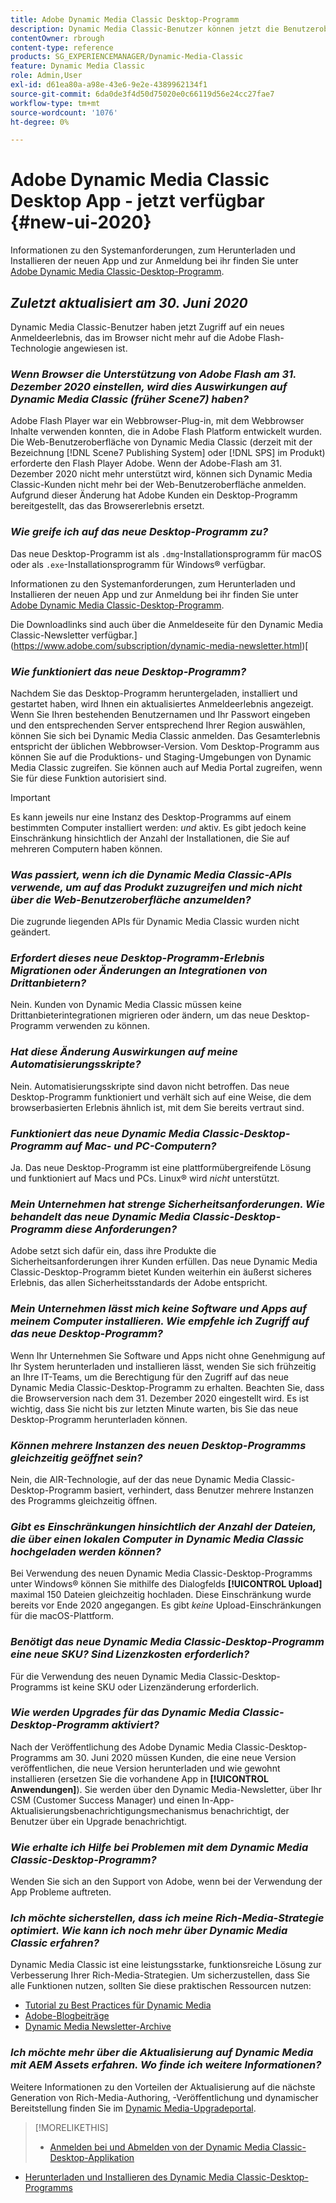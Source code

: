```yaml
---
title: Adobe Dynamic Media Classic Desktop-Programm
description: Dynamic Media Classic-Benutzer können jetzt die Benutzeroberfläche vollständig aktualisieren. Das Erlebnis bietet eine aktualisierte Anmeldung mit Links zu wertvollen Ressourcen. Diese Aktualisierung beruht nicht mehr auf der Browsertechnologie Adobe Flash .
contentOwner: rbrough
content-type: reference
products: SG_EXPERIENCEMANAGER/Dynamic-Media-Classic
feature: Dynamic Media Classic
role: Admin,User
exl-id: d61ea80a-a98e-43e6-9e2e-4389962134f1
source-git-commit: 6da0de3f4d50d75020e0c66119d56e24cc27fae7
workflow-type: tm+mt
source-wordcount: '1076'
ht-degree: 0%

---
```


# Adobe Dynamic Media Classic Desktop App - jetzt verfügbar {#new-ui-2020}

Informationen zu den Systemanforderungen, zum Herunterladen und Installieren der neuen App und zur Anmeldung bei ihr finden Sie unter [Adobe Dynamic Media Classic-Desktop-Programm](/help/dynamic-media-classic-desktop-app.md).

## _Zuletzt aktualisiert am 30. Juni 2020_

Dynamic Media Classic-Benutzer haben jetzt Zugriff auf ein neues Anmeldeerlebnis, das im Browser nicht mehr auf die Adobe Flash-Technologie angewiesen ist.

### **_Wenn Browser die Unterstützung von Adobe Flash am 31. Dezember 2020 einstellen, wird dies Auswirkungen auf Dynamic Media Classic (früher Scene7) haben?_**

Adobe Flash Player war ein Webbrowser-Plug-in, mit dem Webbrowser Inhalte verwenden konnten, die in Adobe Flash Platform entwickelt wurden. Die Web-Benutzeroberfläche von Dynamic Media Classic (derzeit mit der Bezeichnung [!DNL Scene7 Publishing System] oder [!DNL SPS] im Produkt) erforderte den Flash Player Adobe. Wenn der Adobe-Flash am 31. Dezember 2020 nicht mehr unterstützt wird, können sich Dynamic Media Classic-Kunden nicht mehr bei der Web-Benutzeroberfläche anmelden. Aufgrund dieser Änderung hat Adobe Kunden ein Desktop-Programm bereitgestellt, das das Browsererlebnis ersetzt.

### **_Wie greife ich auf das neue Desktop-Programm zu?_**

Das neue Desktop-Programm ist als `.dmg`-Installationsprogramm für macOS oder als `.exe`-Installationsprogramm für Windows® verfügbar.

Informationen zu den Systemanforderungen, zum Herunterladen und Installieren der neuen App und zur Anmeldung bei ihr finden Sie unter [Adobe Dynamic Media Classic-Desktop-Programm](/help/dynamic-media-classic-desktop-app.md).

Die Downloadlinks sind auch über die Anmeldeseite für den Dynamic Media Classic-Newsletter verfügbar.](https://www.adobe.com/subscription/dynamic-media-newsletter.html)[

### **_Wie funktioniert das neue Desktop-Programm?_**

Nachdem Sie das Desktop-Programm heruntergeladen, installiert und gestartet haben, wird Ihnen ein aktualisiertes Anmeldeerlebnis angezeigt. Wenn Sie Ihren bestehenden Benutzernamen und Ihr Passwort eingeben und den entsprechenden Server entsprechend Ihrer Region auswählen, können Sie sich bei Dynamic Media Classic anmelden. Das Gesamterlebnis entspricht der üblichen Webbrowser-Version. Vom Desktop-Programm aus können Sie auf die Produktions- und Staging-Umgebungen von Dynamic Media Classic zugreifen. Sie können auch auf Media Portal zugreifen, wenn Sie für diese Funktion autorisiert sind.

>[!IMPORTANT]
>
>Es kann jeweils nur eine Instanz des Desktop-Programms auf einem bestimmten Computer installiert werden: *und* aktiv. Es gibt jedoch keine Einschränkung hinsichtlich der Anzahl der Installationen, die Sie auf mehreren Computern haben können.

### **_Was passiert, wenn ich die Dynamic Media Classic-APIs verwende, um auf das Produkt zuzugreifen und mich nicht über die Web-Benutzeroberfläche anzumelden?_**

Die zugrunde liegenden APIs für Dynamic Media Classic wurden nicht geändert.

### **_Erfordert dieses neue Desktop-Programm-Erlebnis Migrationen oder Änderungen an Integrationen von Drittanbietern?_**

Nein. Kunden von Dynamic Media Classic müssen keine Drittanbieterintegrationen migrieren oder ändern, um das neue Desktop-Programm verwenden zu können.

### **_Hat diese Änderung Auswirkungen auf meine Automatisierungsskripte?_**

Nein. Automatisierungsskripte sind davon nicht betroffen. Das neue Desktop-Programm funktioniert und verhält sich auf eine Weise, die dem browserbasierten Erlebnis ähnlich ist, mit dem Sie bereits vertraut sind.

### **_Funktioniert das neue Dynamic Media Classic-Desktop-Programm auf Mac- und PC-Computern?_**

Ja. Das neue Desktop-Programm ist eine plattformübergreifende Lösung und funktioniert auf Macs und PCs. Linux® wird *nicht* unterstützt.

### **_Mein Unternehmen hat strenge Sicherheitsanforderungen. Wie behandelt das neue Dynamic Media Classic-Desktop-Programm diese Anforderungen?_**

Adobe setzt sich dafür ein, dass ihre Produkte die Sicherheitsanforderungen ihrer Kunden erfüllen. Das neue Dynamic Media Classic-Desktop-Programm bietet Kunden weiterhin ein äußerst sicheres Erlebnis, das allen Sicherheitsstandards der Adobe entspricht.

### **_Mein Unternehmen lässt mich keine Software und Apps auf meinem Computer installieren. Wie empfehle ich Zugriff auf das neue Desktop-Programm?_**

Wenn Ihr Unternehmen Sie Software und Apps nicht ohne Genehmigung auf Ihr System herunterladen und installieren lässt, wenden Sie sich frühzeitig an Ihre IT-Teams, um die Berechtigung für den Zugriff auf das neue Dynamic Media Classic-Desktop-Programm zu erhalten. Beachten Sie, dass die Browserversion nach dem 31. Dezember 2020 eingestellt wird. Es ist wichtig, dass Sie nicht bis zur letzten Minute warten, bis Sie das neue Desktop-Programm herunterladen können.

### **_Können mehrere Instanzen des neuen Desktop-Programms gleichzeitig geöffnet sein?_**

Nein, die AIR-Technologie, auf der das neue Dynamic Media Classic-Desktop-Programm basiert, verhindert, dass Benutzer mehrere Instanzen des Programms gleichzeitig öffnen.

### **_Gibt es Einschränkungen hinsichtlich der Anzahl der Dateien, die über einen lokalen Computer in Dynamic Media Classic hochgeladen werden können?_**

Bei Verwendung des neuen Dynamic Media Classic-Desktop-Programms unter Windows® können Sie mithilfe des Dialogfelds **[!UICONTROL Upload]** maximal 150 Dateien gleichzeitig hochladen. Diese Einschränkung wurde bereits vor Ende 2020 angegangen. Es gibt *keine* Upload-Einschränkungen für die macOS-Plattform.

### **_Benötigt das neue Dynamic Media Classic-Desktop-Programm eine neue SKU? Sind Lizenzkosten erforderlich?_**

Für die Verwendung des neuen Dynamic Media Classic-Desktop-Programms ist keine SKU oder Lizenzänderung erforderlich.

### **_Wie werden Upgrades für das Dynamic Media Classic-Desktop-Programm aktiviert?_**

Nach der Veröffentlichung des Adobe Dynamic Media Classic-Desktop-Programms am 30. Juni 2020 müssen Kunden, die eine neue Version veröffentlichen, die neue Version herunterladen und wie gewohnt installieren (ersetzen Sie die vorhandene App in **[!UICONTROL Anwendungen]**). Sie werden über den Dynamic Media-Newsletter, über Ihr CSM (Customer Success Manager) und einen In-App-Aktualisierungsbenachrichtigungsmechanismus benachrichtigt, der Benutzer über ein Upgrade benachrichtigt.

### **_Wie erhalte ich Hilfe bei Problemen mit dem Dynamic Media Classic-Desktop-Programm?_**

Wenden Sie sich an den Support von Adobe, wenn bei der Verwendung der App Probleme auftreten.

### **_Ich möchte sicherstellen, dass ich meine Rich-Media-Strategie optimiert. Wie kann ich noch mehr über Dynamic Media Classic erfahren?_**

Dynamic Media Classic ist eine leistungsstarke, funktionsreiche Lösung zur Verbesserung Ihrer Rich-Media-Strategien. Um sicherzustellen, dass Sie alle Funktionen nutzen, sollten Sie diese praktischen Ressourcen nutzen:

* [Tutorial zu Best Practices für Dynamic Media](https://experienceleague.adobe.com/docs/experience-manager-learn/dynamic-media-classic-tutorial/overview.html)
* [Adobe-Blogbeiträge](https://blog.adobe.com/)<!-- (https://blog.adobe.com/tag/dynamic-media/) -->
* [Dynamic Media Newsletter-Archive](https://experienceleague.adobe.com/docs/dynamic-media-classic/using/dynamic-media-newsletter.html)

<!-- HIDDEN AUGUST 2, 2021 BECAUSE THE NEWSLETTER WAS DISCONTINUED Plus, [subscribe to the Dynamic Media newsletter](https://www.adobe.com/subscription/dynamic-media-newsletter.html) to stay current on the latest news, information, training opportunities, powerful features available to you such as [Smart Imaging](https://experienceleague.adobe.com/docs/experience-manager-65/assets/dynamic/imaging-faq.html#dynamic), and the complementary audit program. -->

### **_Ich möchte mehr über die Aktualisierung auf Dynamic Media mit AEM Assets erfahren. Wo finde ich weitere Informationen?_**

Weitere Informationen zu den Vorteilen der Aktualisierung auf die nächste Generation von Rich-Media-Authoring, -Veröffentlichung und dynamischer Bereitstellung finden Sie im [Dynamic Media-Upgradeportal](https://exploreadobe.com/dynamic-media-upgrade/).

>[!MORELIKETHIS]
>
>* [Anmelden bei und Abmelden von der Dynamic Media Classic-Desktop-Applikation](/help/signing-out.md)
* [Herunterladen und Installieren des Dynamic Media Classic-Desktop-Programms](/help/dynamic-media-classic-desktop-app.md)



<!-- SAVE - OLD LINK TO BEST PRACTICES GUIDE IN PDF https://www.adobe.com/content/dam/www/us/en/marketing/experience-manager-assets/dynamic-media/adobe-dynamic-media-classic-best-practices-guide.pdf -->
